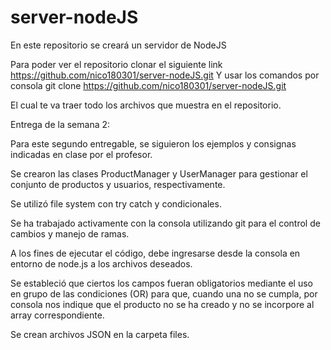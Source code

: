 # server-nodeJS
En este repositorio se creará un servidor de NodeJS

Para poder ver el repositorio clonar el siguiente link https://github.com/nico180301/server-nodeJS.git
Y usar los comandos por consola 
git clone https://github.com/nico180301/server-nodeJS.git

El cual te va  traer todo los archivos que muestra en el repositorio.


Entrega de la semana 2:

Para este segundo entregable, se siguieron los ejemplos y consignas indicadas en clase por el profesor.

Se crearon las clases ProductManager y UserManager para gestionar el conjunto de productos y usuarios, respectivamente.

Se utilizó file system con try catch y condicionales.

Se ha trabajado activamente con la consola utilizando git para el control de cambios y manejo de ramas.

A los fines de ejecutar el código, debe ingresarse desde la consola en entorno de node.js a los archivos deseados.

Se estableció que ciertos los campos fueran obligatorios mediante el uso en grupo de las condiciones (OR) para que, cuando una no se cumpla, por consola nos indique que el producto no se ha creado y no se incorpore al array correspondiente.

Se crean archivos JSON en la carpeta files.
